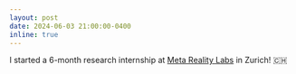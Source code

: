 ```yaml
---
layout: post
date: 2024-06-03 21:00:00-0400
inline: true
---
```


I started a 6-month research internship at <a href="https://about.meta.com/realitylabs/" target="_blank">Meta Reality Labs</a></b> in Zurich! 🇨🇭

